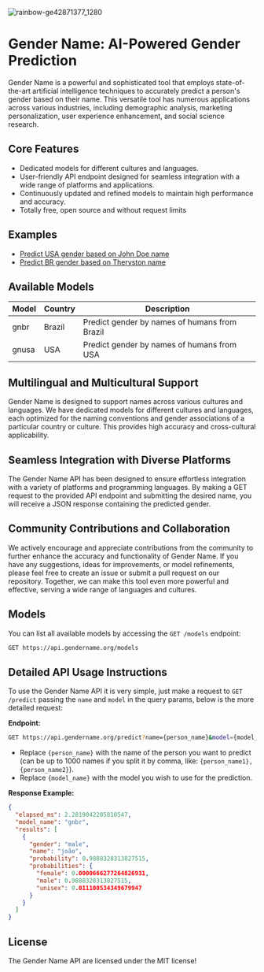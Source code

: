 ![rainbow-ge42871377_1280](https://github.com/Theryston/gender-name/assets/72868196/136e2a71-ee91-405a-820a-5b3f26cc3c90)

# Gender Name: AI-Powered Gender Prediction

Gender Name is a powerful and sophisticated tool that employs state-of-the-art artificial intelligence techniques to accurately predict a person's gender based on their name. This versatile tool has numerous applications across various industries, including demographic analysis, marketing personalization, user experience enhancement, and social science research.

## Core Features

- Dedicated models for different cultures and languages.
- User-friendly API endpoint designed for seamless integration with a wide range of platforms and applications.
- Continuously updated and refined models to maintain high performance and accuracy.
- Totally free, open source and without request limits

## Examples

- [Predict USA gender based on John Doe name](https://api.gendername.org/predict?name=John+Doe&model=gnusa)
- [Predict BR gender based on Theryston name](https://api.gendername.org/predict?name=Theryston&model=gnbr)

## Available Models

| Model | Country | Description                                   |
| ----- | ------- | --------------------------------------------- |
| gnbr  | Brazil  | Predict gender by names of humans from Brazil |
| gnusa | USA     | Predict gender by names of humans from USA    |

## Multilingual and Multicultural Support

Gender Name is designed to support names across various cultures and languages. We have dedicated models for different cultures and languages, each optimized for the naming conventions and gender associations of a particular country or culture. This provides high accuracy and cross-cultural applicability.

## Seamless Integration with Diverse Platforms

The Gender Name API has been designed to ensure effortless integration with a variety of platforms and programming languages. By making a GET request to the provided API endpoint and submitting the desired name, you will receive a JSON response containing the predicted gender.

## Community Contributions and Collaboration

We actively encourage and appreciate contributions from the community to further enhance the accuracy and functionality of Gender Name. If you have any suggestions, ideas for improvements, or model refinements, please feel free to create an issue or submit a pull request on our repository. Together, we can make this tool even more powerful and effective, serving a wide range of languages and cultures.

## Models

You can list all available models by accessing the `GET /models` endpoint:

```bash
GET https://api.gendername.org/models
```

## Detailed API Usage Instructions

To use the Gender Name API it is very simple, just make a request to `GET /predict` passing the `name` and `model` in the query params, below is the more detailed request:

**Endpoint:**

```bash
GET https://api.gendername.org/predict?name={person_name}&model={model_name}
```

- Replace `{person_name}` with the name of the person you want to predict (can be up to 1000 names if you split it by comma, like: `{person_name1},{person_name2}`).
- Replace `{model_name}` with the model you wish to use for the prediction.

**Response Example:**

```json
{
  "elapsed_ms": 2.2819042205810547,
  "model_name": "gnbr",
  "results": [
    {
      "gender": "male",
      "name": "joão",
      "probability": 0.9888328313827515,
      "probabilities": {
        "female": 0.0000666277264826931,
        "male": 0.9888328313827515,
        "unisex": 0.011100534349679947
      }
    }
  ]
}
```

## License

The Gender Name API are licensed under the MIT license!
